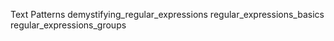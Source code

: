 Text Patterns
demystifying_regular_expressions 
regular_expressions_basics 
regular_expressions_groups
